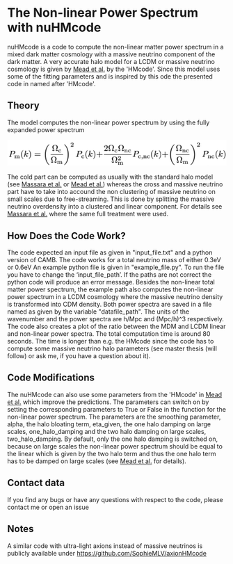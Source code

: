 # The Non-linear Power Spectrum with nuHMcode

nuHMcode is a code to compute the non-linear matter power spectrum in a mixed dark matter cosmology with a massive neutrino component of the dark matter. A very accurate halo model for a LCDM or massive neutrino cosmology is given by [Mead et al.](https://arxiv.org/abs/2009.01858) by the 'HMcode'. Since this model uses some of the fitting parameters and is inspired by this ode the presented code in named after 'HMcode'.

## Theory

The model computes the non-linear power spectrum by using the fully expanded power spectrum

![codesketch](eq_halo_model.png)


The cold part can be computed as usually with the standard halo model (see [Massara et al.](https://arxiv.org/abs/1410.6813) or [Mead et al.](https://arxiv.org/abs/2009.01858)) whereas the cross and massive neutrino part have to take into accound the non clustering of massive neutrino on small scales due to free-streaming. This is done by splitting the massive neutrino overdensity into a clustered and linear component. For details see [Massara et al.](https://arxiv.org/abs/1410.6813) where the same full treatment were used.

## How Does the Code Work?

The code expected an input file as given in "input_file.txt" and a python version of CAMB. The code works for a total neutrino mass of either 0.3eV or 0.6eV
An example python file is given in "example_file.py". To run the file you have to change the ‘input_file_path’. If the paths are not correct the python code will produce an error message. Besides the non-linear total matter power spectrum, the example path also computes the non-linear power spectrum in a LCDM cosmology where the massive neutrino density is transformed into CDM density. Both power spectra are saved in a file named as given by the variable "datafile_path". The units of the wavenumber and the power spectra are h/Mpc and (Mpc/h)^3 respectively. The code also creates a plot of the ratio between the MDM and LCDM linear and non-linear power spectra.
The total computation time is around 80 seconds. The time is longer than e.g. the HMcode since the code has to compute some massive neutrino halo parameters (see master thesis (will follow) or ask me, if you have a question about it). 

## Code Modifications

The nuHMcode can also use some parameters from the 'HMcode' in [Mead et al.](https://arxiv.org/abs/2009.01858) which improve the predictions. The parameters can switch on by setting the corresponding parameters to True or False in the function for the non-linear power spectrum. The parameters are the smoothing parameter, alpha, the halo bloating term, eta_given, the one halo damping on large scales, one_halo_damping and the two halo damping on large scales, two_halo_damping. By default, only the one halo damping is switched on, because on large scales the non-linear power spectrum should be equal to the linear which is given by the two halo term and thus the one halo term has to be damped on large scales (see [Mead et al.](https://arxiv.org/abs/2009.01858) for details).  

## Contact data

If you find any bugs or have any questions with respect to the code, please contact me or open an issue

## Notes
A similar code with ultra-light axions instead of massive neutrinos is publicly available under https://github.com/SophieMLV/axionHMcode 
